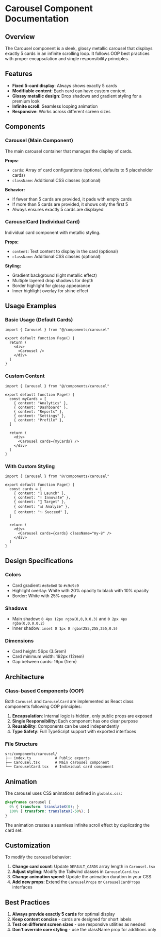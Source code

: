 # Carousel Component Documentation

## Overview

The Carousel component is a sleek, glossy metallic carousel that displays exactly 5 cards in an infinite scrolling loop. It follows OOP best practices with proper encapsulation and single responsibility principles.

## Features

- **Fixed 5-card display**: Always shows exactly 5 cards
- **Modifiable content**: Each card can have custom content
- **Glossy metallic design**: Drop shadows and gradient styling for a premium look
- **Infinite scroll**: Seamless looping animation
- **Responsive**: Works across different screen sizes

## Components

### Carousel (Main Component)

The main carousel container that manages the display of cards.

**Props:**
- `cards`: Array of card configurations (optional, defaults to 5 placeholder cards)
- `className`: Additional CSS classes (optional)

**Behavior:**
- If fewer than 5 cards are provided, it pads with empty cards
- If more than 5 cards are provided, it shows only the first 5
- Always ensures exactly 5 cards are displayed

### CarouselCard (Individual Card)

Individual card component with metallic styling.

**Props:**
- `content`: Text content to display in the card (optional)
- `className`: Additional CSS classes (optional)

**Styling:**
- Gradient background (light metallic effect)
- Multiple layered drop shadows for depth
- Border highlight for glossy appearance
- Inner highlight overlay for shine effect

## Usage Examples

### Basic Usage (Default Cards)

```tsx
import { Carousel } from "@/components/carousel"

export default function Page() {
  return (
    <div>
      <Carousel />
    </div>
  )
}
```

### Custom Content

```tsx
import { Carousel } from "@/components/carousel"

export default function Page() {
  const myCards = [
    { content: "Analytics" },
    { content: "Dashboard" },
    { content: "Reports" },
    { content: "Settings" },
    { content: "Profile" },
  ]

  return (
    <div>
      <Carousel cards={myCards} />
    </div>
  )
}
```

### With Custom Styling

```tsx
import { Carousel } from "@/components/carousel"

export default function Page() {
  const cards = [
    { content: "🚀 Launch" },
    { content: "💡 Innovate" },
    { content: "🎯 Target" },
    { content: "📊 Analyze" },
    { content: "✨ Succeed" },
  ]

  return (
    <div>
      <Carousel cards={cards} className="my-8" />
    </div>
  )
}
```

## Design Specifications

### Colors
- Card gradient: `#e8e8e8` to `#c9c9c9`
- Highlight overlay: White with 20% opacity to black with 10% opacity
- Border: White with 25% opacity

### Shadows
- Main shadow: `0 4px 12px rgba(0,0,0,0.3)` and `0 2px 4px rgba(0,0,0,0.2)`
- Inner shadow: `inset 0 1px 0 rgba(255,255,255,0.5)`

### Dimensions
- Card height: 56px (3.5rem)
- Card minimum width: 192px (12rem)
- Gap between cards: 16px (1rem)

## Architecture

### Class-based Components (OOP)

Both `Carousel` and `CarouselCard` are implemented as React class components following OOP principles:

1. **Encapsulation**: Internal logic is hidden, only public props are exposed
2. **Single Responsibility**: Each component has one clear purpose
3. **Reusability**: Components can be used independently
4. **Type Safety**: Full TypeScript support with exported interfaces

### File Structure

```
src/components/carousel/
├── index.ts           # Public exports
├── Carousel.tsx       # Main carousel component
└── CarouselCard.tsx   # Individual card component
```

## Animation

The carousel uses CSS animations defined in `globals.css`:

```css
@keyframes carousel {
  0% { transform: translateX(0); }
  100% { transform: translateX(-50%); }
}
```

The animation creates a seamless infinite scroll effect by duplicating the card set.

## Customization

To modify the carousel behavior:

1. **Change card count**: Update `DEFAULT_CARDS` array length in `Carousel.tsx`
2. **Adjust styling**: Modify the Tailwind classes in `CarouselCard.tsx`
3. **Change animation speed**: Update the animation duration in your CSS
4. **Add new props**: Extend the `CarouselProps` or `CarouselCardProps` interfaces

## Best Practices

1. **Always provide exactly 5 cards** for optimal display
2. **Keep content concise** - cards are designed for short labels
3. **Test on different screen sizes** - use responsive utilities as needed
4. **Don't override core styling** - use the className prop for additions only
